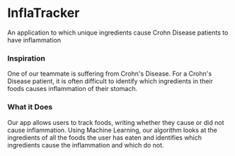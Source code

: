 # InflaTracker
An application to which unique ingredients cause Crohn Disease patients to have inflammation

### Inspiration
One of our teammate is suffering from Crohn's Disease. For a Crohn's Disease patient, it is often difficult to identify which ingredients in their foods causes inflammation of their stomach.

### What it Does
Our app allows users to track foods, writing whether they cause or did not cause inflammation. Using Machine Learning, our algorithm looks at the ingredients of all the foods the user has eaten and identifies which ingredients cause the inflammation and which do not.
